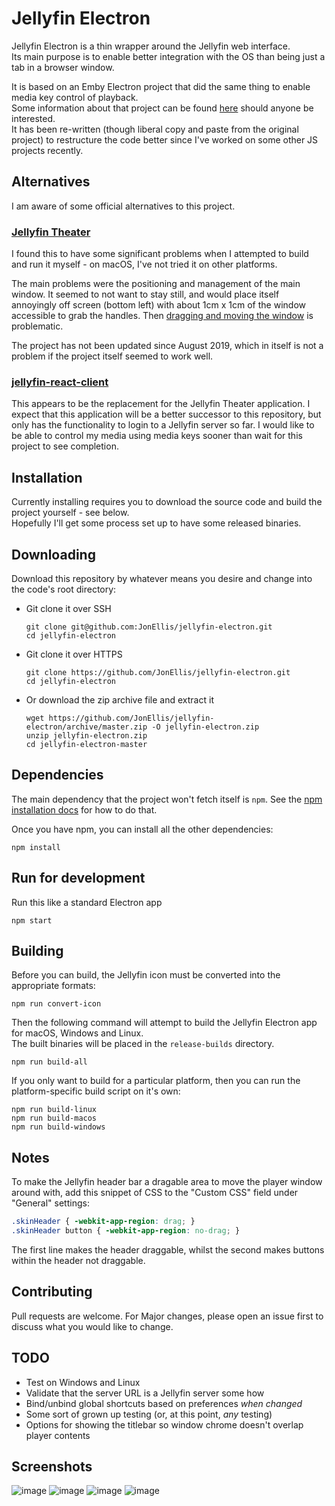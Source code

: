 # Jellyfin Electron

Jellyfin Electron is a thin wrapper around the Jellyfin web interface.  
Its main purpose is to enable better integration with the OS than being just a tab in a browser window.

It is based on an Emby Electron project that did the same thing to enable media key control of playback.  
Some information about that project can be found [here](https://www.jon-ellis.co.uk/blog/emby-electron) should anyone be
interested.  
It has been re-written (though liberal copy and paste from the original project) to restructure the code better since
I've worked on some other JS projects recently.

## Alternatives

I am aware of some official alternatives to this project.

### [Jellyfin Theater](https://github.com/jellyfin/jellyfin-theater-electron)  

I found this to have some significant problems when I attempted to build and run it myself - on macOS, I've not tried it
on other platforms.

The main problems were the positioning and management of the main window.
It seemed to not want to stay still, and would place itself annoyingly off screen (bottom left) with about 1cm x 1cm of
the window accessible to grab the handles.
Then [dragging and moving the window](https://github.com/jellyfin/jellyfin-theater-electron/issues/28) is problematic.

The project has not been updated since August 2019, which in itself is not a problem if the project itself seemed to
work well.

### [jellyfin-react-client](https://github.com/jellyfin/jellyfin-react-client)

This appears to be the replacement for the Jellyfin Theater application.
I expect that this application will be a better successor to this repository, but only has the functionality to login to a
Jellyfin server so far.
I would like to be able to control my media using media keys sooner than wait for this project to see completion.

## Installation

Currently installing requires you to download the source code and build the project yourself - see below.  
Hopefully I'll get some process set up to have some released binaries.

## Downloading

Download this repository by whatever means you desire and change into the code's root directory:

- Git clone it over SSH
  ``` shell
  git clone git@github.com:JonEllis/jellyfin-electron.git
  cd jellyfin-electron
  ```

- Git clone it over HTTPS
  ``` shell
  git clone https://github.com/JonEllis/jellyfin-electron.git
  cd jellyfin-electron
  ```

- Or download the zip archive file and extract it
  ``` shell
  wget https://github.com/JonEllis/jellyfin-electron/archive/master.zip -O jellyfin-electron.zip
  unzip jellyfin-electron.zip
  cd jellyfin-electron-master
  ```

## Dependencies

The main dependency that the project won't fetch itself is `npm`.
See the [npm installation docs](https://www.npmjs.com/get-npm) for how to do that.

Once you have npm, you can install all the other dependencies:

``` shell
npm install
```

## Run for development

Run this like a standard Electron app

``` shell
npm start
```

## Building

Before you can build, the Jellyfin icon must be converted into the appropriate formats:

``` shell
npm run convert-icon
```

Then the following command will attempt to build the Jellyfin Electron app for macOS, Windows and Linux.  
The built binaries will be placed in the `release-builds` directory.

``` shell
npm run build-all
```

If you only want to build for a particular platform, then you can run the platform-specific build script on it's own:

``` shell
npm run build-linux
npm run build-macos
npm run build-windows
```

## Notes

To make the Jellyfin header bar a dragable area to move the player window around with, add this snippet of CSS to the
"Custom CSS" field under "General" settings:

``` css
.skinHeader { -webkit-app-region: drag; }
.skinHeader button { -webkit-app-region: no-drag; }
```

The first line makes the header draggable, whilst the second makes buttons within the header not draggable.

## Contributing

Pull requests are welcome. For Major changes, please open an issue first to discuss what you would like to change.

## TODO

- Test on Windows and Linux
- Validate that the server URL is a Jellyfin server some how
- Bind/unbind global shortcuts based on preferences _when changed_
- Some sort of grown up testing (or, at this point, _any_ testing)
- Options for showing the titlebar so window chrome doesn't overlap player contents

## Screenshots

![image](screenshots/server.png)
![image](screenshots/player-login.png)
![image](screenshots/preferences.png)
![image](screenshots/about.png)

